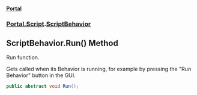 #### [Portal](index.md 'index')
### [Portal.Script](Portal.Script.md 'Portal.Script').[ScriptBehavior](ScriptBehavior.md 'Portal.Script.ScriptBehavior')

## ScriptBehavior.Run() Method

Run function.  
  
Gets called when its Behavior is running, for example by pressing the "Run Behavior" button in the GUI.

```csharp
public abstract void Run();
```